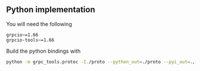 ## Python implementation
You will need the following 
```
grpcio~=1.66
grpcio-tools~=1.66
```

Build the python bindings with
```bash
python -m grpc_tools.protoc -I./proto --python_out=./proto --pyi_out=./proto --grpc_python_out=./proto ./proto/<filename>.proto
```